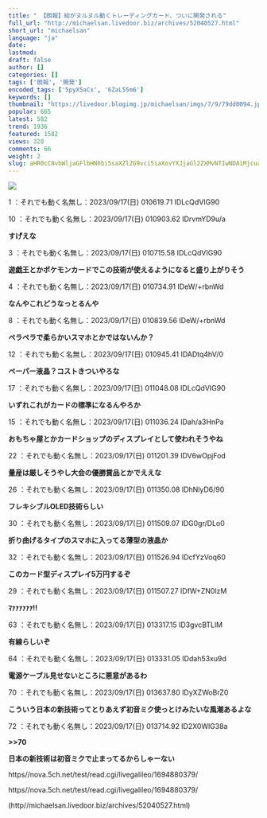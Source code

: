 ```yaml
---
title: " 【朗報】絵がヌルヌル動くトレーディングカード、ついに開発される"
full_url: "http://michaelsan.livedoor.biz/archives/52040527.html"
short_url: "michaelsan"
language: "ja"
date: 
lastmod: 
draft: false
author: []
categories: []
tags: ['朗報', '開発']
encoded_tags: ['5pyX5aCx', '6ZaL55m6']
keywords: []
thumbnail: "https://livedoor.blogimg.jp/michaelsan/imgs/7/9/79dd0094.jpg"
popular: 665
latest: 582
trend: 1936
featured: 1582
views: 320
comments: 66
weight: 2
slug: aHR0cC8vbWljaGFlbHNhbi5saXZlZG9vci5iaXovYXJjaGl2ZXMvNTIwNDA1MjcuaHRtbA==
---
```


![](https://livedoor.blogimg.jp/michaelsan/imgs/7/9/79dd0094.jpg)

<div><p>1 ：それでも動く名無し：2023/09/17(日) 010619.71 IDLcQdVIG90</p><p>10 ：それでも動く名無し：2023/09/17(日) 010903.62 IDrvmYD9u/a</p><b><p>すげえな </p></b><p>3 ：それでも動く名無し：2023/09/17(日) 010715.58 IDLcQdVIG90</p><p><p></p></p><p><b><p>遊戯王とかポケモンカードでこの技術が使えるようになると盛り上がりそう</p></b></p><p>4 ：それでも動く名無し：2023/09/17(日) 010734.91 IDeW/+rbnWd</p><b><p>なんやこれどうなっとるんや </p></b><p>8 ：それでも動く名無し：2023/09/17(日) 010839.56 IDeW/+rbnWd</p><b><p>ペラペラで柔らかいスマホとかではないんか？ </p></b><p>12 ：それでも動く名無し：2023/09/17(日) 010945.41 IDADtq4hV/0</p><b><p>ペーパー液晶？コストきついやろな </p></b><p>17 ：それでも動く名無し：2023/09/17(日) 011048.08 IDLcQdVIG90</p><b><p>いずれこれがカードの標準になるんやろか </p></b><p>15 ：それでも動く名無し：2023/09/17(日) 011036.24 IDah/a3HnPa</p><b><p>おもちゃ屋とかカードショップのディスプレイとして使われそうやね </p></b><p>22 ：それでも動く名無し：2023/09/17(日) 011201.39 IDV6wOpjFod</p><b><p>量産は厳しそうやし大会の優勝賞品とかでええな </p></b><p>26 ：それでも動く名無し：2023/09/17(日) 011350.08 IDhNlyD6/90</p><b><p>フレキシブルOLED技術らしい </p></b><p>30 ：それでも動く名無し：2023/09/17(日) 011509.07 IDG0gr/DLo0</p><b><p>折り曲げるタイプのスマホに入ってる薄型の液晶か</p></b><p>32 ：それでも動く名無し：2023/09/17(日) 011526.94 IDcfYzVoq60</p><b><p>このカード型ディスプレイ5万円するぞ </p></b><p>29 ：それでも動く名無し：2023/09/17(日) 011507.27 IDfW+ZN0lzM</p><b><p>ﾏｧｧｧｧｧｧ!! </p></b><p>63 ：それでも動く名無し：2023/09/17(日) 013317.15 ID3gvcBTLlM</p><b><p>有線らしいぞ </p></b><p>64 ：それでも動く名無し：2023/09/17(日) 013331.05 IDdah53xu9d</p><b><p>電源ケーブル見せないところに悪意があるわ </p></b><p>70 ：それでも動く名無し：2023/09/17(日) 013637.80 IDyXZWoBrZ0</p><b><p>こういう日本の新技術ってとりあえず初音ミク使っとけみたいな風潮あるよな </p></b><p>72 ：それでも動く名無し：2023/09/17(日) 013714.92 ID2X0WlG38a</p><p><b><p>>>70</p></b></p><p><b><p></p></b></p><b><p>日本の新技術は初音ミクで止まってるからしゃーない </p></b>https//nova.5ch.net/test/read.cgi/livegalileo/1694880379/<br clear='all'> <p id='a6850dc6aefc0d5bbff2bea180d92d89'> </p> <p id='a6850dc6aefc0d5bbff2bea180d92d89'> </p> <p class='alistcloud-container-6795'></p> <p>https//nova.5ch.net/test/read.cgi/livegalileo/1694880379/</p></div>

(http//michaelsan.livedoor.biz/archives/52040527.html)
